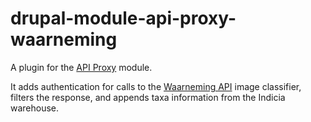# drupal-module-api-proxy-waarneming

A plugin for the [API Proxy](https://www.drupal.org/project/api_proxy) module.

It adds authentication for calls to the 
[Waarneming API](https://waarneming.nl/api/docs) image classifier, filters the
response, and appends taxa information from the Indicia warehouse.